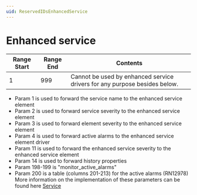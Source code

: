 ```yaml
---
uid: ReservedIDsEnhancedService
---
```


# Enhanced service

|Range Start  |Range End  |Contents  |
|---------|---------|---------|
|1     |999         |Cannot be used by enhanced service drivers for any purpose besides below.         |

- Param 1 is used to forward the service name to the enhanced service element
- Param 2 is used to forward service severity to the enhanced service element
- Param 3 is used to forward element severity to the enhanced service element
- Param 4 is used to forward active alarms to the enhanced service element driver
- Param 11 is used to forward the enhanced service severity to the enhanced service element
- Param 14 is used to forward history properties
- Param 198-199 is "monitor_active_alarms"
- Param 200 is a table (columns 201-213) for the active alarms (RN12978)
More information on the implementation of these parameters can be found here [Service](xref:ConnectionsService)
